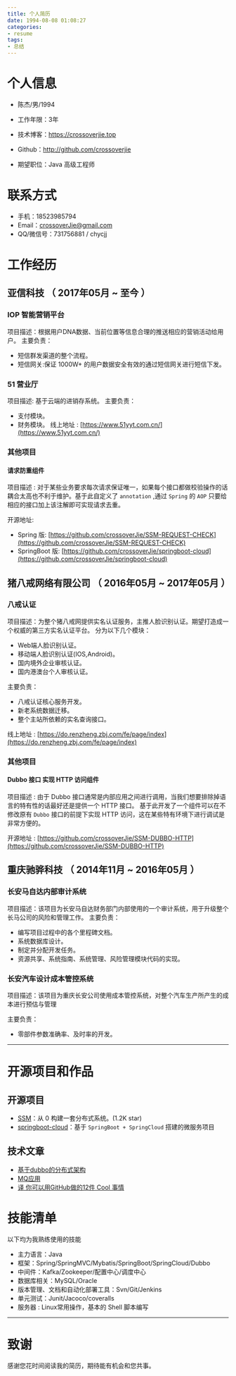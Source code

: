 ```yaml
---
title: 个人简历
date: 1994-08-08 01:08:27
categories: 
- resume
tags: 
- 总结
---
```


# 个人信息

 - 陈杰/男/1994 
 - 工作年限：3年
 - 技术博客：https://crossoverjie.top 
 - Github：http://github.com/crossoverjie 

 - 期望职位：Java 高级工程师

# 联系方式

- 手机：18523985794
- Email：crossoverJie@gmail.com
- QQ/微信号：731756881 / chycjj


# 工作经历
## 亚信科技 （ 2017年05月 ~ 至今 ）

### IOP 智能营销平台
项目描述：根据用户DNA数据、当前位置等信息合理的推送相应的营销活动给用户。
主要负责：
- 短信群发渠道的整个流程。
- 短信网关:保证 1000W+ 的用户数据安全有效的通过短信网关进行短信下发。


### 51 营业厅
项目描述: 基于云端的进销存系统。
主要负责：
- 支付模块。
- 财务模块。
线上地址 : [https://www.51yyt.com.cn/](https://www.51yyt.com.cn/)

### 其他项目
#### 请求防重组件
项目描述 : 对于某些业务要求每次请求保证唯一，如果每个接口都做校验操作的话耦合太高也不利于维护。基于此自定义了 `annotation` ,通过 `Spring` 的 `AOP` 只要给相应的接口加上该注解即可实现请求去重。

开源地址:
- Spring 版: [https://github.com/crossoverJie/SSM-REQUEST-CHECK](https://github.com/crossoverJie/SSM-REQUEST-CHECK)
- SpringBoot 版: [https://github.com/crossoverJie/springboot-cloud](https://github.com/crossoverJie/springboot-cloud)

  
## 猪八戒网络有限公司 （ 2016年05月 ~ 2017年05月 ）

### 八戒认证
项目描述：为整个猪八戒网提供实名认证服务，主推人脸识别认证。期望打造成一个权威的第三方实名认证平台。
分为以下几个模块：
- Web端人脸识别认证。
- 移动端人脸识别认证(IOS,Android)。
- 国内境外企业审核认证。
- 国内港澳台个人审核认证。

主要负责：
- 八戒认证核心服务开发。
- 新老系统数据迁移。
- 整个主站所依赖的实名查询接口。

线上地址 : [https://do.renzheng.zbj.com/fe/page/index](https://do.renzheng.zbj.com/fe/page/index)

### 其他项目

#### Dubbo 接口 实现 HTTP 访问组件
项目描述 : 由于 Dubbo 接口通常是内部应用之间进行调用，当我们想要排除掉语言的特有性的话最好还是提供一个 HTTP 接口。
基于此开发了一个组件可以在不修改原有 `Dubbo` 接口的前提下实现 HTTP 访问，这在某些特有环境下进行调试是非常方便的。

开源地址 : [https://github.com/crossoverJie/SSM-DUBBO-HTTP](https://github.com/crossoverJie/SSM-DUBBO-HTTP)


  ## 重庆驰骅科技 （ 2014年11月 ~ 2016年05月 ）
  
  ### 长安马自达内部审计系统
  
  项目描述：该项目为长安马自达财务部门内部使用的一个审计系统，用于升级整个长马公司的风险和管理工作。
主要负责：

- 编写项目过程中的各个里程碑文档。
- 系统数据库设计。
- 制定并分配开发任务。
- 资源共享、系统指南、系统管理、风险管理模块代码的实现。


### 长安汽车设计成本管控系统
项目描述：该项目为重庆长安公司使用成本管控系统，对整个汽车生产所产生的成本进行预估与管理

主要负责：
- 零部件参数准确率、及时率的开发。
  
---      
      
# 开源项目和作品

## 开源项目

  - [SSM](https://github.com/crossoverJie/SSM)：从 0 构建一套分布式系统。(1.2K star)
  - [springboot-cloud](https://github.com/crossoverJie/springboot-cloud)：基于 `SpringBoot + SpringCloud` 搭建的微服务项目

## 技术文章

- [ 基于dubbo的分布式架构](https://crossoverjie.top/2017/04/07/SSM11/)
- [ MQ应用](https://crossoverjie.top/2017/10/20/SSM17/)
- [译 你可以用GitHub做的12件 Cool 事情](https://crossoverjie.top/2017/11/05/translation1-12%20cool%20things%20you%20can%20do%20with%20GitHub/) 
    

    
    
# 技能清单

以下均为我熟练使用的技能

- 主力语言：Java 
- 框架：Spring/SpringMVC/Mybatis/SpringBoot/SpringCloud/Dubbo
- 中间件：Kafka/Zookeeper/配置中心/调度中心
- 数据库相关：MySQL/Oracle
- 版本管理、文档和自动化部署工具：Svn/Git/Jenkins
- 单元测试：Junit/Jacoco/coveralls
- 服务器 : Linux常用操作，基本的 Shell 脚本编写
      
---      
# 致谢
感谢您花时间阅读我的简历，期待能有机会和您共事。
      